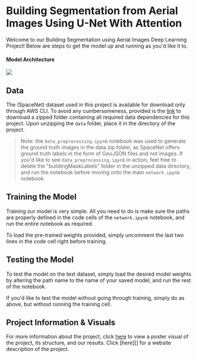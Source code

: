 # Building Segmentation from Aerial Images Using U-Net With Attention

Welcome to our Building Segmentation using Aerial Images Deep Learning Project! Below are steps to get the model up and running as you'd
 like it to.

 #### Model Architecture

 ![](https://github.com/saraa-mohamedd/Building-Segmentation-From-Aerial-Images/blob/main/readme_assets/new_Unet_architecture_with_attention.png)


## Data

The (SpaceNet) dataset used in this project is available for download only through AWS CLI. To avoid any cumbersomeness, provided is the [link](https://drive.google.com/file/d/1spEIP-Fju2UMxzTP0JsmZOzEZfETYAoR/view?usp=sharing) to download a zipped folder containing all required data dependencies for this project. Upon unzipping the `data` folder, place it in the directory of the project. 

> Note: the `data_preprocessing.ipynb` notebook was used to generate the ground truth images in the data.zip folder, as SpaceNet offers ground truth labels in the form of GeoJSON files and not images. If you'd like to see `data_preprocessing.ipynb` in action, feel free to delete the "buildingMaskLabels" folder in the unzipped data directory, and run the notebook before moving onto the main `network.ipynb` notebook.

 

## Training the Model

Training our model is very simple. All you need to do is make sure the paths are properly defined in the code cells of the `network.ipynb` notebook, and run the entire notebook as required. 

To load the pre-trained weights provided, simply uncomment the last two lines in the code cell right before training. 


## Testing the Model

To test the model on the test dataset, simply load the desired model weights by altering the path name to the name of your saved model, and run the rest of the notebook.

If you'd like to test the model without going through training, simply do as above, but without running the training cell.

## Project Information & Visuals

For more information about the project, click [here]() to view a poster visual of the project, its structure, and our results. Click [here][] for a website description of the project.
